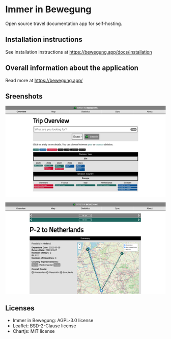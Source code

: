 # Immer in Bewegung 
Open source travel documentation app for self-hosting.

## Installation instructions
See installation instructions at https://bewegung.app/docs/installation

## Overall information about the application
Read more at https://bewegung.app/

## Sreenshots
![img](iib-overview.png)

![img](iib-events.png)

## Licenses
* Immer in Bewegung: AGPL-3.0 license
* Leaflet: BSD-2-Clause license
* Chartjs: MIT license
